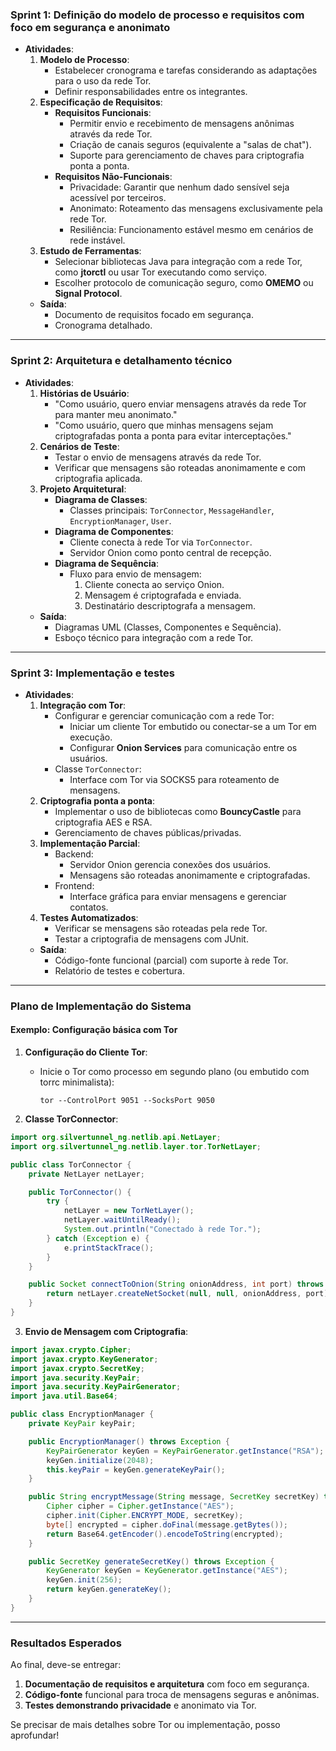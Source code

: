 ### **Sprint 1: Definição do modelo de processo e requisitos com foco em segurança e anonimato**
- **Atividades**:
  1. **Modelo de Processo**:
     - Estabelecer cronograma e tarefas considerando as adaptações para o uso da rede Tor.
     - Definir responsabilidades entre os integrantes.
  2. **Especificação de Requisitos**:
     - **Requisitos Funcionais**:
       - Permitir envio e recebimento de mensagens anônimas através da rede Tor.
       - Criação de canais seguros (equivalente a "salas de chat").
       - Suporte para gerenciamento de chaves para criptografia ponta a ponta.
     - **Requisitos Não-Funcionais**:
       - Privacidade: Garantir que nenhum dado sensível seja acessível por terceiros.
       - Anonimato: Roteamento das mensagens exclusivamente pela rede Tor.
       - Resiliência: Funcionamento estável mesmo em cenários de rede instável.
  3. **Estudo de Ferramentas**:
     - Selecionar bibliotecas Java para integração com a rede Tor, como **jtorctl** ou usar Tor executando como serviço.
     - Escolher protocolo de comunicação seguro, como **OMEMO** ou **Signal Protocol**.
  - **Saída**:
    - Documento de requisitos focado em segurança.
    - Cronograma detalhado.

---

### **Sprint 2: Arquitetura e detalhamento técnico**
- **Atividades**:
  1. **Histórias de Usuário**:
     - "Como usuário, quero enviar mensagens através da rede Tor para manter meu anonimato."
     - "Como usuário, quero que minhas mensagens sejam criptografadas ponta a ponta para evitar interceptações."
  2. **Cenários de Teste**:
     - Testar o envio de mensagens através da rede Tor.
     - Verificar que mensagens são roteadas anonimamente e com criptografia aplicada.
  3. **Projeto Arquitetural**:
     - **Diagrama de Classes**:
       - Classes principais: `TorConnector`, `MessageHandler`, `EncryptionManager`, `User`.
     - **Diagrama de Componentes**:
       - Cliente conecta à rede Tor via `TorConnector`.
       - Servidor Onion como ponto central de recepção.
     - **Diagrama de Sequência**:
       - Fluxo para envio de mensagem:
         1. Cliente conecta ao serviço Onion.
         2. Mensagem é criptografada e enviada.
         3. Destinatário descriptografa a mensagem.
  - **Saída**:
    - Diagramas UML (Classes, Componentes e Sequência).
    - Esboço técnico para integração com a rede Tor.

---

### **Sprint 3: Implementação e testes**
- **Atividades**:
  1. **Integração com Tor**:
     - Configurar e gerenciar comunicação com a rede Tor:
       - Iniciar um cliente Tor embutido ou conectar-se a um Tor em execução.
       - Configurar **Onion Services** para comunicação entre os usuários.
     - Classe `TorConnector`:
       - Interface com Tor via SOCKS5 para roteamento de mensagens.
  2. **Criptografia ponta a ponta**:
     - Implementar o uso de bibliotecas como **BouncyCastle** para criptografia AES e RSA.
     - Gerenciamento de chaves públicas/privadas.
  3. **Implementação Parcial**:
     - Backend:
       - Servidor Onion gerencia conexões dos usuários.
       - Mensagens são roteadas anonimamente e criptografadas.
     - Frontend:
       - Interface gráfica para enviar mensagens e gerenciar contatos.
  4. **Testes Automatizados**:
     - Verificar se mensagens são roteadas pela rede Tor.
     - Testar a criptografia de mensagens com JUnit.
  - **Saída**:
    - Código-fonte funcional (parcial) com suporte à rede Tor.
    - Relatório de testes e cobertura.

---

### **Plano de Implementação do Sistema**

#### **Exemplo: Configuração básica com Tor**
1. **Configuração do Cliente Tor**:
   - Inicie o Tor como processo em segundo plano (ou embutido com torrc minimalista):
     ```shell
     tor --ControlPort 9051 --SocksPort 9050
     ```

2. **Classe TorConnector**:
```java
import org.silvertunnel_ng.netlib.api.NetLayer;
import org.silvertunnel_ng.netlib.layer.tor.TorNetLayer;

public class TorConnector {
    private NetLayer netLayer;

    public TorConnector() {
        try {
            netLayer = new TorNetLayer();
            netLayer.waitUntilReady();
            System.out.println("Conectado à rede Tor.");
        } catch (Exception e) {
            e.printStackTrace();
        }
    }

    public Socket connectToOnion(String onionAddress, int port) throws IOException {
        return netLayer.createNetSocket(null, null, onionAddress, port);
    }
}
```

3. **Envio de Mensagem com Criptografia**:
```java
import javax.crypto.Cipher;
import javax.crypto.KeyGenerator;
import javax.crypto.SecretKey;
import java.security.KeyPair;
import java.security.KeyPairGenerator;
import java.util.Base64;

public class EncryptionManager {
    private KeyPair keyPair;

    public EncryptionManager() throws Exception {
        KeyPairGenerator keyGen = KeyPairGenerator.getInstance("RSA");
        keyGen.initialize(2048);
        this.keyPair = keyGen.generateKeyPair();
    }

    public String encryptMessage(String message, SecretKey secretKey) throws Exception {
        Cipher cipher = Cipher.getInstance("AES");
        cipher.init(Cipher.ENCRYPT_MODE, secretKey);
        byte[] encrypted = cipher.doFinal(message.getBytes());
        return Base64.getEncoder().encodeToString(encrypted);
    }

    public SecretKey generateSecretKey() throws Exception {
        KeyGenerator keyGen = KeyGenerator.getInstance("AES");
        keyGen.init(256);
        return keyGen.generateKey();
    }
}
```

---

### **Resultados Esperados**
Ao final, deve-se entregar:
1. **Documentação de requisitos e arquitetura** com foco em segurança.
2. **Código-fonte** funcional para troca de mensagens seguras e anônimas.
3. **Testes demonstrando privacidade** e anonimato via Tor.

Se precisar de mais detalhes sobre Tor ou implementação, posso aprofundar!